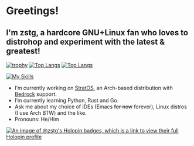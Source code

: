 # Greetings! 
## I'm zstg, a hardcore GNU+Linux fan who loves to distrohop and experiment with the latest & greatest!

<!-- [![Static Badge](https://img.shields.io/badge/Blog%20site-https%3A%2F%2Fzstg.github.io-blue)](https://zstg.github.io) -->
[![trophy](https://github-profile-trophy.vercel.app/?username=zstg&theme=tokyonight&margin-h-105)](https://github.com/lugvitc/StratOS-iso)
[![Top Langs](https://github-readme-stats.vercel.app/api/top-langs/?username=zstg&theme=tokyonight&langs_count=8&layout=pie)](https://github.com/lugvitc/StratOS-iso)
[![Top Langs](https://github-readme-stats.vercel.app/api/top-langs/?username=zstg&theme=tokyonight&langs_count=8&layout=compact)](https://github.com/lugvitc/StratOS-iso)


 [![My Skills](https://skillicons.dev/icons?i=linux,rust,emacs,arch,docker,bash,zig,ubuntu,aws,bsd,fediverse,mastodon,discord,github,gitlab,python,qt,tensorflow,raspberrypi,anaconda,gtk,fortran,julia,kali,matlab,octave,neovim,r,latex,nix)](https://skillicons.dev)

<!--
[![Emacs](https://img.shields.io/badge/Emacs-%237F5AB6.svg?&style=for-the-badge&logo=gnu-emacs&logoColor=white)](https://gnu.org/software/emacs)
[![Arch](https://img.shields.io/badge/Arch%20Linux-1793D1?logo=arch-linux&logoColor=fff&style=for-the-badge)](https://archlinux.org)
[![NixOS](https://img.shields.io/badge/NIXOS-5277C3.svg?style=for-the-badge&logo=NixOS&logoColor=white)](https://nixos.org)
[![Docker](https://img.shields.io/badge/docker-%230db7ed.svg?style=for-the-badge&logo=docker&logoColor=white)](https://hub.docker.com)
[![Pi-Hole](https://img.shields.io/badge/pihole-%2396060C.svg?style=for-the-badge&logo=pi-hole&logoColor=white)](https://pi-hole.net)
[![F Droid](https://img.shields.io/badge/F_Droid-1976D2?style=for-the-badge&logo=f-droid&logoColor=white)](https://f-droid.org)
[![Arduino](https://img.shields.io/badge/-Arduino-00979D?style=for-the-badge&logo=Arduino&logoColor=white)](https://arduino.cc)
[![Reddit](https://img.shields.io/badge/Reddit-FF4500?style=for-the-badge&logo=reddit&logoColor=white)](https://reddit.com/u/ZeStig2409)
[![Mastodon](https://img.shields.io/badge/-MASTODON-%232B90D9?style=for-the-badge&logo=mastodon&logoColor=white)](https://fosstodon.org/@zstg)

[![Github Pages](https://img.shields.io/badge/github%20pages-121013?style=for-the-badge&logo=github&logoColor=white)](https://zstg.github.io)
[![GitHub](https://img.shields.io/badge/github-%23121011.svg?style=for-the-badge&logo=github&logoColor=white)](https://github.com/zstg)
[![Codeberg](https://img.shields.io/badge/Codeberg-2185D0?style=for-the-badge&logo=Codeberg&logoColor=white)](https://codeberg.org/zstg)
[![GitLab](https://img.shields.io/badge/gitlab-%23181717.svg?style=for-the-badge&logo=gitlab&logoColor=white)](https://gitlab.com/zstg)
[![Raspberry Pi](https://img.shields.io/badge/-RaspberryPi-C51A4A?style=for-the-badge&logo=Raspberry-Pi)](https://raspberrypi.com)
[![TOR](https://img.shields.io/badge/tor-%237E4798.svg?style=for-the-badge&logo=tor-project&logoColor=white)](https://torproject.org)
[![Rust](https://img.shields.io/badge/rust-%23000000.svg?style=for-the-badge&logo=rust&logoColor=white)](https://rust-lang.org)
[![Python](https://img.shields.io/badge/python-3670A0?style=for-the-badge&logo=python&logoColor=ffdd54)](https://python.org)
[![LibreOffice](https://img.shields.io/badge/LibreOffice-%2318A303?style=for-the-badge&logo=LibreOffice&logoColor=white)](https://libreoffice.org)
-->




<!--
**zstg/zstg** is a ✨ _special_ ✨ repository because its `README.md` (this file) appears on your GitHub profile.

Here are some ideas to get you started:

- 🔭 I’m currently working on ...
- 🌱 I’m currently learning ...
- 👯 I’m looking to collaborate on ...
- 🤔 I’m looking for help with ...
- 💬 Ask me about ...
- 📫 How to reach me: ...
- 😄 Pronouns: ...
- ⚡ Fun fact: ...
-->
- I’m currently working on [StratOS](https://github.com/lugvitc/StratOS-iso), an Arch-based distribution with [Bedrock](https://bedrocklinux.org) support.
- I’m currently learning Python, Rust and Go.
- Ask me about my choice of IDEs (Emacs ~~for now~~ forever), Linux distros (I use Arch BTW) and the like.
- Pronouns: He/Him

<!-- ![firefox](https://user-images.githubusercontent.com/69384921/160883206-33cfbc04-949c-427c-aa27-9c4c2563cfcc.png)
&nbsp;&nbsp;&nbsp;&nbsp;&nbsp;&nbsp;&nbsp;&nbsp;
[![ArchLinux](https://user-images.githubusercontent.com/69384921/160883180-00180ecf-54e7-408e-92c5-1051c2375bcc.png)](https://archlinux.org)
[![Windows 11](https://user-images.githubusercontent.com/69384921/160883358-97640c94-615b-44df-a9a5-adeebe8ec3d3.png)](https://www.microsoft.com/en-gb/windows/windows-11)
[![Doom Emacs](https://user-images.githubusercontent.com/69384921/160883392-58757860-c296-4a39-b3a0-75ee568fe134.png)](https://github.com/hlissner/doom-emacs)
[![Julia](https://user-images.githubusercontent.com/69384921/160883443-2ad8c74c-b948-46fe-9112-09f35484b9e5.png)](https://julialang.org)
[![MiniConda](https://user-images.githubusercontent.com/69384921/160887716-4cd163e3-082a-41c2-9ed4-1f93a6ddfff9.png)](https://docs.conda.io/en/latest/miniconda.html)
[![Python](https://user-images.githubusercontent.com/69384921/160883576-f5244d01-71c2-475b-8331-edcdd54346e3.png)](https://python.org)
[![PowerShell](https://user-images.githubusercontent.com/69384921/160883637-d27cb8d2-2454-4e8a-aef8-96aa72a4a6f1.png)](https://docs.microsoft.com/en-gb/powershell/scripting/overview?view=powershell-7.2)
[![Docker](https://user-images.githubusercontent.com/69384921/160886188-53686198-3021-4655-9d4a-58e73dc196b5.png)](https://www.docker.com)
[![WSL](https://user-images.githubusercontent.com/69384921/160886658-cb671752-017c-4257-80ca-09d420639a03.png)](https://aka.ms/wsl)
[![NixOS](https://user-images.githubusercontent.com/69384921/160887186-0a021abf-9ba2-4560-ab79-cd6ade9de2dd.png)](https://nixos.org)
[![vscode](https://user-images.githubusercontent.com/69384921/160889834-955dcb97-4caf-4bf5-a9fd-a14a4f0c51a9.png)](https://aka.ms/vscode)
-->
[![An image of @zstg's Holopin badges, which is a link to view their full Holopin profile](https://holopin.me/zstg)](https://holopin.io/@zstg)
